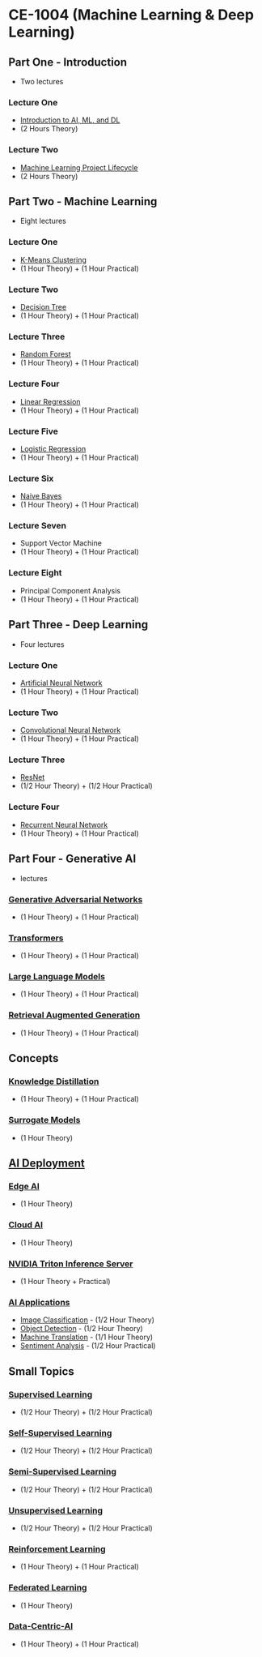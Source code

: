 # CE-1004 (Machine Learning & Deep Learning)

## Part One - Introduction
- Two lectures

### Lecture One 
- [Introduction to AI, ML, and DL](https://github.com/look4pritam/ArtificialIntelligence/tree/master/Introduction/Introduction)
- (2 Hours Theory)  

### Lecture Two
- [Machine Learning Project Lifecycle](https://github.com/look4pritam/ArtificialIntelligence/tree/master/Introduction/MachineLearningProjectLifecycle) 
- (2 Hours Theory)

## Part Two - Machine Learning
- Eight lectures

### Lecture One 
- [K-Means Clustering](https://github.com/look4pritam/ArtificialIntelligence/tree/master/MachineLearning/K-MeansClustering)
- (1 Hour Theory) + (1 Hour Practical)

### Lecture Two 
- [Decision Tree](https://github.com/look4pritam/ArtificialIntelligence/tree/master/MachineLearning/DecisionTree)
- (1 Hour Theory) + (1 Hour Practical)

### Lecture Three 
- [Random Forest](https://github.com/look4pritam/ArtificialIntelligence/tree/master/MachineLearning/RandomForest)
- (1 Hour Theory) + (1 Hour Practical)

### Lecture Four
- [Linear Regression](https://github.com/look4pritam/LinearRegression)
- (1 Hour Theory) + (1 Hour Practical)

### Lecture Five
- [Logistic Regression](https://github.com/look4pritam/LogisticRegression)
- (1 Hour Theory) + (1 Hour Practical)

### Lecture Six
- [Naive Bayes](https://github.com/look4pritam/ArtificialIntelligence/tree/master/MachineLearning/NaiveBayes)
- (1 Hour Theory) + (1 Hour Practical)

### Lecture Seven
- Support Vector Machine
- (1 Hour Theory) + (1 Hour Practical)

### Lecture Eight
- Principal Component Analysis
- (1 Hour Theory) + (1 Hour Practical)

## Part Three - Deep Learning  
- Four lectures
  
### Lecture One
- [Artificial Neural Network](https://github.com/look4pritam/ArtificialNeuralNetwork)
- (1 Hour Theory) + (1 Hour Practical)

### Lecture Two
- [Convolutional Neural Network](https://github.com/look4pritam/ConvolutionalNeuralNetwork)
- (1 Hour Theory) + (1 Hour Practical)

### Lecture Three
- [ResNet](https://github.com/look4pritam/ConvolutionalNeuralNetwork)
- (1/2 Hour Theory) + (1/2 Hour Practical)

### Lecture Four
- [Recurrent Neural Network](https://github.com/look4pritam/RecurrentNeuralNetwork)
- (1 Hour Theory) + (1 Hour Practical)

## Part Four - Generative AI
- lectures
  
### [Generative Adversarial Networks](https://github.com/look4pritam/GenerativeAdversarialNetworks)
- (1 Hour Theory) + (1 Hour Practical)

### [Transformers](https://github.com/look4pritam/Transformers)
- (1 Hour Theory) + (1 Hour Practical)

### [Large Language Models](https://github.com/look4pritam/LargeLanguageModels)
- (1 Hour Theory) + (1 Hour Practical)

### [Retrieval Augmented Generation](https://github.com/look4pritam/RetrievalAugmentedGeneration)
- (1 Hour Theory) + (1 Hour Practical)

## Concepts

### [Knowledge Distillation](https://github.com/look4pritam/KnowledgeDistillation)
- (1 Hour Theory) + (1 Hour Practical)

### [Surrogate Models](https://github.com/look4pritam/SurrogateModels)
- (1 Hour Theory)



## [AI Deployment](https://github.com/look4pritam/AI-Deployment)

### [Edge AI](https://github.com/look4pritam/AI-Deployment/Edge-AI) 
- (1 Hour Theory)
  
### [Cloud AI](https://github.com/look4pritam/AI-Deployment/Cloud-AI) 
- (1 Hour Theory)
  
### [NVIDIA Triton Inference Server](https://github.com/look4pritam/AI-Deployment/NVIDIA-Triton-Inference-Server)
- (1 Hour Theory + Practical)

### [AI Applications](https://github.com/look4pritam/AI-Applications)
- [Image Classification]() - (1/2 Hour Theory)
- [Object Detection]() - (1/2 Hour Theory)
- [Machine Translation](https://github.com/look4pritam/MachineTranslation) - (1/1 Hour Theory)
- [Sentiment Analysis](https://github.com/look4pritam/AI-Applications/Notebooks/SentimentAnalysis) - (1/2 Hour Practical)

## Small Topics

### [Supervised Learning](https://github.com/look4pritam/ArtificialIntelligence/tree/master/MachineLearning/Supervised-Learning)
- (1/2 Hour Theory) + (1/2 Hour Practical)

### [Self-Supervised Learning](https://github.com/look4pritam/ArtificialIntelligence/tree/master/MachineLearning/Self-Supervised-Learning)
- (1/2 Hour Theory) + (1/2 Hour Practical)

### [Semi-Supervised Learning](https://github.com/look4pritam/ArtificialIntelligence/tree/master/MachineLearning/Semi-Supervised-Learning)
- (1/2 Hour Theory) + (1/2 Hour Practical)

### [Unsupervised Learning](https://github.com/look4pritam/ArtificialIntelligence/tree/master/MachineLearning/Unsupervised-Learning)
- (1/2 Hour Theory) + (1/2 Hour Practical)

### [Reinforcement Learning](https://github.com/look4pritam/ArtificialIntelligence/MachineLearning/Reinforcement-Learning)
- (1 Hour Theory) + (1 Hour Practical)
  
### [Federated Learning](https://github.com/look4pritam/FederatedLearning)
- (1 Hour Theory)
  
### [Data-Centric-AI](https://github.com/look4pritam/Data-Centric-AI)
- (1 Hour Theory) + (1 Hour Practical)
  
